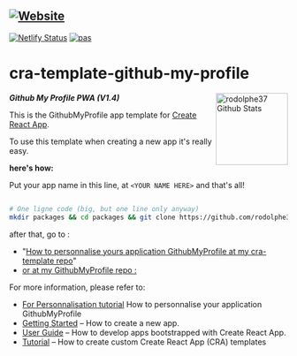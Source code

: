 [![Website](https://i.imgur.com/xSu6S5v.png)](https://rodolphe-augusto.fr)
---
[![Netlify Status](https://api.netlify.com/api/v1/badges/0a1a0b3f-9542-4602-b572-d6fd9d600a17/deploy-status)](https://app.netlify.com/sites/my-github-pwa/deploys)
[![pas](https://img.shields.io/static/v1?&message=ProgressiveApp.Store&color=74b9ff&style=flat&label=Follow%20PWA%20My%20Github%20at)](https://progressiveapp.store/pwa/PWA-My-Github)

# cra-template-github-my-profile

***Github My Profile PWA (V1.4)***
<img align="right" height="130px" alt="rodolphe37 Github Stats" src="https://imgur.com/y5S62AN.jpg" />

This is the GithubMyProfile app template for [Create React App](https://github.com/facebook/create-react-app).

To use this template when creating a new app it's really easy.

**here's how:**

Put your app name in this line, at  ``` <YOUR NAME HERE> ``` and that's all!

```sh

# One ligne code (big, but one line only anyway)
mkdir packages && cd packages && git clone https://github.com/rodolphe37/cra-template-github-my-profile.git && cd .. && npx create-react-app <YOUR APP NAME HERE> --template file:./packages/cra-template-github-my-profile && rm -rf packages

```
after that, go to :
- "[How to personnalise yours application GithubMyProfile at my cra-template repo](https://github.com/rodolphe37/cra-template-github-my-profile/blob/master/template/README.md)"
- [or at my GithubMyProfile repo :](https://github.com/rodolphe37/pwa-react-project/blob/master/README.md)

For more information, please refer to:
- [For Personnalisation tutorial](https://github.com/rodolphe37/cra-template-github-my-profile/blob/master/template/README.md) How to personnalise your application GithubMyProfile
- [Getting Started](https://create-react-app.dev/docs/getting-started) – How to create a new app.
- [User Guide](https://create-react-app.dev) – How to develop apps bootstrapped with Create React App.
- [Tutorial](https://medium.com/@alexgrischuk/how-to-create-custom-create-react-app-cra-templates-73a5196edeb) – How to create custom Create React App (CRA) templates
